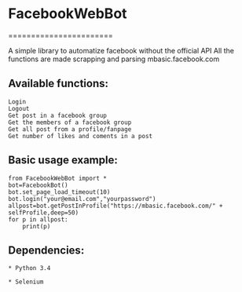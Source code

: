 # FacebookWebBot

=======================

A simple library to automatize facebook without the official API
All the functions are made scrapping and parsing mbasic.facebook.com

## Available functions:

    Login
    Logout
	Get post in a facebook group
	Get the members of a facebook group
	Get all post from a profile/fanpage
	Get number of likes and coments in a post
    
## Basic usage example:

```
from FacebookWebBot import *
bot=FacebookBot()
bot.set_page_load_timeout(10)
bot.login("your@email.com","yourpassword")
allpost=bot.getPostInProfile("https://mbasic.facebook.com/" + selfProfile,deep=50)
for p in allpost:
	print(p)
```

## Dependencies:

    * Python 3.4

    * Selenium

